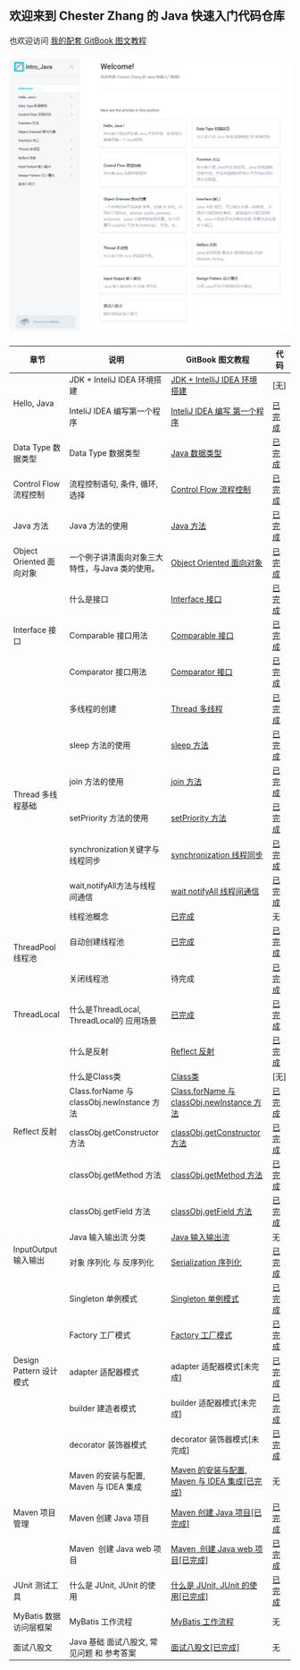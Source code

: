 ## 欢迎来到 Chester Zhang 的 Java 快速入门代码仓库
####
也欢迎访问 [我的配套 GitBook 图文教程](https://chesterzhang666.gitbook.io/intro-java/)
###
![gitbook_homepage](./picture/gitbook_homepage.png)
###

 
<table class="tg">
<thead>
  <tr>
    <th class="tg-0lax">章节</th>
    <th class="tg-0lax">说明</th>
    <th class="tg-0lax">GitBook 图文教程</th>
    <th class="tg-0lax">代码</th>
  </tr>
</thead>
<tbody>
  <tr>
    <td class="tg-0lax" rowspan="2">Hello, Java</td>
    <td class="tg-0lax">JDK + InteliJ IDEA 环境搭建</td>
    <td class="tg-0lax"><a href="https://chesterzhang666.gitbook.io/intro-java/hello-java/jdk-+-idea-huan-jing-da-jian">JDK + IntelliJ IDEA 环境搭建</a></td>
    <td class="tg-0lax">[无]</td>
  </tr>
  <tr>
    <td class="tg-0lax">InteliJ IDEA 编写第一个程序</td>
    <td class="tg-0lax"><a href="https://chesterzhang666.gitbook.io/intro-java/hello-java/hello-intellij-idea">InteliJ IDEA 编写 第一个程序</a></td>
    <td class="tg-0lax"><a href="https://github.com/chesterzhang/intro_Java/tree/zhc_dev/HelloProject">已完成</a></td>
  </tr>
  <tr>
    <td class="tg-0lax">Data Type 数据类型</td>
    <td class="tg-0lax">Data Type 数据类型</td>
    <td class="tg-0lax"><a href="https://chesterzhang666.gitbook.io/intro-java/data-type">Java 数据类型</a></td>
    <td class="tg-0lax"><a href="https://github.com/chesterzhang/intro_Java/tree/zhc_dev/DataTypeDemo">已完成</a></td>
  </tr>
  <tr>
    <td class="tg-0lax">Control Flow 流程控制</td>
    <td class="tg-0lax">流程控制语句, 条件, 循环, 选择</td>
    <td class="tg-0lax"><a href="https://chesterzhang666.gitbook.io/intro-java/control-flow">Control Flow 流程控制</a></td>
    <td class="tg-0lax"><a href="https://github.com/chesterzhang/intro_Java/tree/zhc_dev/ControlFlow/src/indi/chester/controflow">已完成</a></td>
  </tr>
  <tr>
    <td class="tg-0lax">Java 方法</td>
    <td class="tg-0lax">Java 方法的使用</td>
    <td class="tg-0lax"><a href="https://chesterzhang666.gitbook.io/intro-java/function">Java 方法</a></td>
    <td class="tg-0lax"><a href="https://github.com/chesterzhang/intro_Java/tree/zhc_dev/Function/src/indi/chester/functiondemo">已完成</a></td>
  </tr>
  <tr>
    <td class="tg-0lax">Object Oriented 面向对象</td>
    <td class="tg-0lax">一个例子讲清面向对象三大特性，与Java 类的使用。</td>
    <td class="tg-0lax"><a href="https://chesterzhang666.gitbook.io/intro-java/ji-cheng-feng-zhuang-yu-duo-tai">Object Oriented 面向对象</a></td>
    <td class="tg-0lax"><a href="https://github.com/chesterzhang/intro_Java/tree/zhc_dev/ObjectOriented/src/indi/chester/animal">已完成</a></td>
  </tr>
  <tr>
    <td class="tg-0lax" rowspan="3">Interface 接口</td>
    <td class="tg-0lax">什么是接口 </td>
    <td class="tg-0lax"><a href="https://chesterzhang666.gitbook.io/intro-java/interface-jie-kou">Interface 接口</a></td>
    <td class="tg-0lax"><a href="https://github.com/chesterzhang/intro_Java/tree/zhc_dev/Interface/src/indi/chester">已完成</a></td>
  </tr>
  <tr>
    <td class="tg-0lax">Comparable 接口用法</td>
    <td class="tg-0lax"><a href="https://chesterzhang666.gitbook.io/intro-java/interface-jie-kou/comparable">Comparable 接口</a></td>
    <td class="tg-0lax"><a href="https://github.com/chesterzhang/intro_Java/tree/zhc_dev/Interface/src/indi/chester/comparabledemo">已完成</a></td>
  </tr>
  <tr>
    <td class="tg-0lax">Comparator 接口用法</td>
    <td class="tg-0lax"><a href="https://chesterzhang666.gitbook.io/intro-java/interface-jie-kou/comparator">Comparator 接口</a></td>
    <td class="tg-0lax"><a href="https://github.com/chesterzhang/intro_Java/tree/zhc_dev/Interface/src/indi/chester/comparator">已完成</a></td>
  </tr>
  <tr>
    <td class="tg-0lax" rowspan="6">Thread 多线程基础</td>
    <td class="tg-0lax">多线程的创建</td>
    <td class="tg-0lax"><a href="https://chesterzhang666.gitbook.io/intro-java/thread">Thread 多线程</a></td>
    <td class="tg-0lax"><a href="https://github.com/chesterzhang/intro_Java/tree/zhc_dev/Thread/src/indi/chester/threadpool">已完成</a></td>
  </tr>
  <tr>
    <td class="tg-0lax">sleep 方法的使用</td>
    <td class="tg-0lax"><a href="https://chesterzhang666.gitbook.io/intro-java/thread/sleep-han-shu">sleep 方法</a></td>
    <td class="tg-0lax"><a href="https://github.com/chesterzhang/intro_Java/tree/zhc_dev/Thread/src/indi/chester/thread">已完成</a></td>
  </tr>
  <tr>
    <td class="tg-0lax">join 方法的使用</td>
    <td class="tg-0lax"><a href="https://chesterzhang666.gitbook.io/intro-java/thread/join-han-shu">join 方法</a></td>
    <td class="tg-0lax"><a href="https://github.com/chesterzhang/intro_Java/tree/zhc_dev/Thread/src/indi/chester/thread">已完成</a></td>
  </tr>
  <tr>
    <td class="tg-0lax">setPriority 方法的使用</td>
    <td class="tg-0lax"><a href="https://chesterzhang666.gitbook.io/intro-java/thread/setpriority-han-shu">setPriority 方法</a></td>
    <td class="tg-0lax"><a href="https://github.com/chesterzhang/intro_Java/tree/zhc_dev/Thread/src/indi/chester/thread">已完成</a></td>
  </tr>
  <tr>
    <td class="tg-0lax">synchronization关键字与线程同步</td>
    <td class="tg-0lax"><a href="https://chesterzhang666.gitbook.io/intro-java/thread/synchronization-xian-cheng-tong-bu">synchronization 线程同步</a></td>
    <td class="tg-0lax"><a href="https://github.com/chesterzhang/intro_Java/tree/zhc_dev/Thread/src/indi/chester/synchronization">已完成</a></td>
  </tr>
  <tr>
    <td class="tg-0lax">wait,notifyAll方法与线程间通信</td>
    <td class="tg-0lax"><a href="https://chesterzhang666.gitbook.io/intro-java/thread/wait-notifyall-xian-cheng-jian-tong-xin">wait notifyAll 线程间通信</a></td>
    <td class="tg-0lax"><a href="https://github.com/chesterzhang/intro_Java/tree/zhc_dev/Thread/src/indi/chester/producer_consumer">已完成</a></td>
  </tr>
  <tr>
    <td class="tg-0lax" rowspan="3">ThreadPool 线程池</td>
    <td class="tg-0lax">线程池概念</td>
    <td class="tg-0lax"><a href="https://chesterzhang666.gitbook.io/intro-java/threadpool-xian-cheng-chi">已完成</a></td>
    <td class="tg-0lax">无</td>
  </tr>
  <tr>
    <td class="tg-0lax">自动创建线程池</td>
    <td class="tg-0lax"><a href="https://chesterzhang666.gitbook.io/intro-java/threadpool-xian-cheng-chi/zi-dong-chuang-jian-xian-cheng-chi">已完成</a></td>
    <td class="tg-0lax"><a href="https://github.com/chesterzhang/intro_Java/tree/zhc_dev/Thread/src/indi/chester/threadpool">已完成</a></td>
  </tr>
  <tr>
    <td class="tg-0lax">关闭线程池</td>
    <td class="tg-0lax">待完成</td>
    <td class="tg-0lax"><a href="https://github.com/chesterzhang/intro_Java/tree/zhc_dev/Thread/src/indi/chester/threadpool">已完成</a></td>
  </tr>
  <tr>
    <td class="tg-0lax">ThreadLocal</td>
    <td class="tg-0lax">什么是ThreadLocal, ThreadLocal的 应用场景</td>
    <td class="tg-0lax"><a href="https://chesterzhang666.gitbook.io/intro-java/threadlocal">已完成</a></td>
    <td class="tg-0lax"><a href="https://github.com/chesterzhang/intro_Java/tree/zhc_dev/Thread/src/indi/chester/threadlocal">已完成</a></td>
  </tr>
  <tr>
    <td class="tg-0lax" rowspan="6"> Reflect 反射</td>
    <td class="tg-0lax">什么是反射</td>
    <td class="tg-0lax"><a href="https://chesterzhang666.gitbook.io/intro-java/refelct-fan-she">Reflect 反射</a></td>
    <td class="tg-0lax"><a href="https://github.com/chesterzhang/intro_Java/tree/zhc_dev/Reflect/src/indi/chester/reflectdemo">已完成</a></td>
  </tr>
  <tr>
    <td class="tg-0lax">什么是Class类</td>
    <td class="tg-0lax"><a href="https://chesterzhang666.gitbook.io/intro-java/refelct-fan-she/class-lei">Class类</a></td>
    <td class="tg-0lax">[无]</td>
  </tr>
  <tr>
    <td class="tg-0lax">Class.forName 与 classObj.newInstance 方法</td>
    <td class="tg-0lax"><a href="https://chesterzhang666.gitbook.io/intro-java/refelct-fan-she/class.forname-yu-classobj.newinstance-fang-fa">Class.forName 与 classObj.newInstance 方法</a></td>
    <td class="tg-0lax"><a href="https://github.com/chesterzhang/intro_Java/tree/zhc_dev/Reflect/src/indi/chester/classdemo">已完成</a></td>
  </tr>
  <tr>
    <td class="tg-0lax">classObj.getConstructor 方法</td>
    <td class="tg-0lax"><a href="https://chesterzhang666.gitbook.io/intro-java/refelct-fan-she/class.getconstructor-fang-fa">classObj.getConstructor 方法</a></td>
    <td class="tg-0lax"><a href="https://github.com/chesterzhang/intro_Java/tree/zhc_dev/Reflect/src/indi/chester/constructordemo">已完成</a></td>
  </tr>
  <tr>
    <td class="tg-0lax">classObj.getMethod 方法</td>
    <td class="tg-0lax"><a href="https://chesterzhang666.gitbook.io/intro-java/refelct-fan-she/classobj.getmethod-fang-fa">classObj.getMethod 方法</a></td>
    <td class="tg-0lax"><a href="https://github.com/chesterzhang/intro_Java/tree/zhc_dev/Reflect/src/indi/chester/methoddemo">已完成</a></td>
  </tr>
  <tr>
    <td class="tg-0lax">classObj.getField 方法</td>
    <td class="tg-0lax"><a href="https://chesterzhang666.gitbook.io/intro-java/refelct-fan-she/classobj.getfield-fang-fa">classObj.getField 方法</a></td>
    <td class="tg-0lax"><a href="https://github.com/chesterzhang/intro_Java/tree/zhc_dev/Reflect/src/indi/chester/fileddemo">已完成</a></td>
  </tr>
  <tr>
    <td class="tg-0lax" rowspan="2">InputOutput 输入输出</td>
    <td class="tg-0lax">Java 输入输出流 分类</td>
    <td class="tg-0lax"><a href="https://chesterzhang666.gitbook.io/intro-java/input-output-shu-ru-shu-chu">Java 输入输出流</a></td>
    <td class="tg-0lax">无</td>
  </tr>
  <tr>
    <td class="tg-0lax">对象 序列化 与 反序列化</td>
    <td class="tg-0lax"><a href="https://chesterzhang666.gitbook.io/intro-java/input-output-shu-ru-shu-chu/serialization-xu-lie-hua">Serialization 序列化</a></td>
    <td class="tg-0lax"><a href="https://github.com/chesterzhang/intro_Java/tree/zhc_dev/InputOutput">已完成</a></td>
  </tr>
  <tr>
    <td class="tg-0lax" rowspan="5">Design Pattern 设计模式</td>
    <td class="tg-0lax"> Singleton 单例模式</td>
    <td class="tg-0lax"><a href="https://chesterzhang666.gitbook.io/intro-java/design-pattern-she-ji-mo-shi/singleton-dan-li-mo-shi">Singleton 单例模式</a></td>
    <td class="tg-0lax"><a href="https://github.com/chesterzhang/intro_Java/tree/zhc_dev/DesignPattern/src/indi/chester/singleton">已完成</a></td>
  </tr>
  <tr>
    <td class="tg-0lax"> Factory 工厂模式</td>
    <td class="tg-0lax"><a href="https://chesterzhang666.gitbook.io/intro-java/design-pattern-she-ji-mo-shi/factory-gong-chang-mo-shi">Factory 工厂模式</a></td>
    <td class="tg-0lax"><a href="https://github.com/chesterzhang/intro_Java/tree/zhc_dev/DesignPattern/src/indi/chester/factory">已完成</a></td>
  </tr>
  <tr>
    <td class="tg-0lax">adapter 适配器模式</td>
    <td class="tg-0lax">adapter 适配器模式[未完成]</td>
    <td class="tg-0lax"><a href="https://github.com/chesterzhang/intro_Java/tree/zhc_dev/DesignPattern/src/indi/chester/adapter">已完成</a></td>
  </tr>
  <tr>
    <td class="tg-0lax">builder 建造者模式</td>
    <td class="tg-0lax">builder 适配器模式[未完成]</td>
    <td class="tg-0lax"><a href="https://github.com/chesterzhang/intro_Java/tree/zhc_dev/DesignPattern/src/indi/chester/builder">已完成</a></td>
  </tr>
  <tr>
    <td class="tg-0lax">decorator 装饰器模式</td>
    <td class="tg-0lax">decorator 装饰器模式[未完成]</td>
    <td class="tg-0lax"><a href="https://github.com/chesterzhang/intro_Java/tree/zhc_dev/DesignPattern/src/indi/chester/decorator">已完成</a></td>
  </tr>
  <tr>
    <td class="tg-0lax" rowspan="3">Maven 项目管理</td>
    <td class="tg-0lax">Maven 的安装与配置, Maven 与 IDEA 集成</td>
    <td class="tg-0lax"><a href="https://chesterzhang666.gitbook.io/intro-java/maven/maven-an-zhuang-yu-pei-zhi">Maven 的安装与配置, Maven 与 IDEA 集成[已完成]</a></td>
    <td class="tg-0lax">无</td>
  </tr>
  <tr>
    <td class="tg-0lax">Maven 创建 Java 项目</td>
    <td class="tg-0lax"><a href="https://chesterzhang666.gitbook.io/intro-java/maven/maven-chuang-jian-java-xiang-mu">Maven 创建 Java 项目[已完成]</a></td>
    <td class="tg-0lax"><a href="https://github.com/chesterzhang/intro_Java/tree/zhc_dev/Maven0">已完成</a></td>
  </tr>
  <tr>
    <td class="tg-0lax">Maven&nbsp;&nbsp;创建 Java web 项目</td>
    <td class="tg-0lax"><a href="https://chesterzhang666.gitbook.io/intro-java/maven/maven-chuang-jian-java-web-xiang-mu">Maven&nbsp;&nbsp;创建 Java web 项目[已完成]</a></td>
    <td class="tg-0lax"><a href="https://github.com/chesterzhang/intro_Java/tree/zhc_dev/Maven1">已完成</a></td>
  </tr>
  <tr>
    <td class="tg-0lax">JUnit 测试工具</td>
    <td class="tg-0lax">什么是 JUnit, JUnit 的使用</td>
    <td class="tg-0lax"><a href="https://chesterzhang666.gitbook.io/intro-java/junit-dan-yuan-ce-shi-gong-ju">什么是 JUnit, JUnit 的使用[已完成]</a></td>
    <td class="tg-0lax"><a href="https://github.com/chesterzhang/intro_Java/tree/zhc_dev/JUnit">已完成</a></td>
  </tr>
  <tr>
    <td class="tg-0lax">MyBatis 数据访问层框架</td>
    <td class="tg-0lax">MyBatis 工作流程</td>
    <td class="tg-0lax"><a href="https://chesterzhang666.gitbook.io/intro-java/mybatis">MyBatis 工作流程</a></td>
    <td class="tg-0lax">无</td>
  </tr>
  <tr>
    <td class="tg-0lax">面试八股文</td>
    <td class="tg-0lax">Java 基础 面试八股文, 常见问题 和 参考答案</td>
    <td class="tg-0lax"><a href="https://chesterzhang666.gitbook.io/intro-java/mian-shi-ba-gu-wen">面试八股文[已完成]</a></td>
    <td class="tg-0lax">无</td>
  </tr>
</tbody>
</table>
